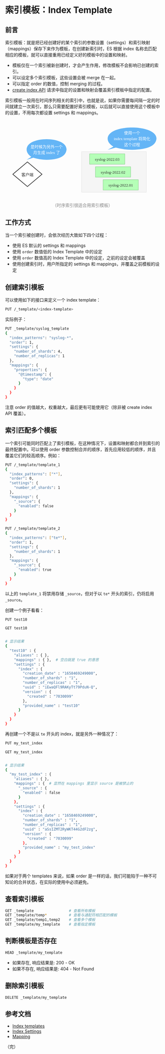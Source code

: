 # 索引模板：Index Template

## 前言

索引模板：就是把已经创建好的某个索引的参数设置（settings）和索引映射（mappings）保存下来作为模板，在创建新索引时，ES 根据 index 名称去匹配相应的模板，就可以直接重用已经定义好的模板中的设置和映射。

* 模板仅在一个索引被新创建时，才会产生作用，修改模板不会影响已创建的索引。
* 可以设定多个索引模板，这些设置会被 merge 在一起。
* 可以指定 order 的数值，控制 merging 的过程。
* [create index API](https://www.elastic.co/guide/en/elasticsearch/reference/7.13/indices-create-index.html) 请求中指定的设置和映射会覆盖索引模板中指定的配置。

索引模板一般用在时间序列相关的索引中，也就是说，如果你需要每间隔一定的时间就建立一次索引，那么只需要配置好索引模板，以后就可以直接使用这个模板中的设置，不用每次都设置 settings 和 mappings。

<div style="text-align: center;">
  <svg id="SvgjsSvg1602" width="518" height="260.5" xmlns="http://www.w3.org/2000/svg" version="1.1" xmlns:xlink="http://www.w3.org/1999/xlink" xmlns:svgjs="http://svgjs.com/svgjs"><defs id="SvgjsDefs1603"></defs><g id="SvgjsG1604" transform="translate(25,137)"><path id="SvgjsPath1605" d="M 0 40L 47.5 0L 95 40L 47.5 80Z" stroke="rgba(50,50,50,1)" stroke-width="2" fill-opacity="1" fill="#ffffff"></path><g id="SvgjsG1606"><text id="SvgjsText1607" font-family="微软雅黑" text-anchor="middle" font-size="13px" width="75px" fill="#323232" font-weight="400" align="middle" lineHeight="125%" anchor="middle" family="微软雅黑" size="13px" weight="400" font-style="" opacity="1" y="29.775" transform="rotate(0)"><tspan id="SvgjsTspan1608" dy="16" x="47.5"><tspan id="SvgjsTspan1609" style="text-decoration:;">客户端</tspan></tspan></text></g></g><g id="SvgjsG1610" transform="translate(70,63)"><path id="SvgjsPath1611" d="M 0 33.5C 0 -11.166666666666666 130 -11.166666666666666 130 33.5Q 127.39999999999999 65.66 65 67Q 43.333333333333336 67 21.666666666666668 60.300000000000004L 0 67L 15.21 57.419Q 0 46.9 0 33.5" stroke="none" fill-opacity="1" fill="#64b5f6"></path><g id="SvgjsG1612"><text id="SvgjsText1613" font-family="微软雅黑" text-anchor="middle" font-size="13px" width="110px" fill="#ffffff" font-weight="400" align="middle" lineHeight="150%" anchor="middle" family="微软雅黑" size="13px" weight="400" font-style="" opacity="1" y="9.75" transform="rotate(0)"><tspan id="SvgjsTspan1614" dy="19" x="65"><tspan id="SvgjsTspan1615" style="text-decoration:;">是时候为另外一个</tspan></tspan><tspan id="SvgjsTspan1616" dy="19" x="65"><tspan id="SvgjsTspan1617" style="text-decoration:;">月生成 index 了</tspan></tspan></text></g></g><g id="SvgjsG1618" transform="translate(249,103.5)"><path id="SvgjsPath1619" d="M 0 0L 211 0L 211 132L 0 132Z" stroke="rgba(224,224,224,1)" stroke-width="1" fill-opacity="1" fill="#f5f5f5"></path><g id="SvgjsG1620"><text id="SvgjsText1621" font-family="微软雅黑" text-anchor="middle" font-size="13px" width="191px" fill="#323232" font-weight="400" align="middle" lineHeight="125%" anchor="middle" family="微软雅黑" size="13px" weight="400" font-style="" opacity="1" y="55.375" transform="rotate(0)"></text></g></g><g id="SvgjsG1622" transform="translate(275,110.5)"><path id="SvgjsPath1623" d="M 0 0L 115 0L 115 34L 0 34Z" stroke="rgba(129,199,132,1)" stroke-width="1" fill-opacity="1" fill="#b5ffb7"></path><g id="SvgjsG1624"><text id="SvgjsText1625" font-family="微软雅黑" text-anchor="middle" font-size="13px" width="95px" fill="#323232" font-weight="400" align="middle" lineHeight="125%" anchor="middle" family="微软雅黑" size="13px" weight="400" font-style="" opacity="1" y="6.375" transform="rotate(0)"><tspan id="SvgjsTspan1626" dy="16" x="57.5"><tspan id="SvgjsTspan1627" style="text-decoration:;">syslog-2022.03</tspan></tspan></text></g></g><g id="SvgjsG1628" transform="translate(294,152.5)"><path id="SvgjsPath1629" d="M 0 0L 115 0L 115 34L 0 34Z" stroke="rgba(129,199,132,1)" stroke-width="1" fill-opacity="1" fill="#b5ffb7"></path><g id="SvgjsG1630"><text id="SvgjsText1631" font-family="微软雅黑" text-anchor="middle" font-size="13px" width="95px" fill="#323232" font-weight="400" align="middle" lineHeight="125%" anchor="middle" family="微软雅黑" size="13px" weight="400" font-style="" opacity="1" y="6.375" transform="rotate(0)"><tspan id="SvgjsTspan1632" dy="16" x="57.5"><tspan id="SvgjsTspan1633" style="text-decoration:;">syslog-2022.02</tspan></tspan></text></g></g><g id="SvgjsG1634" transform="translate(319,194.5)"><path id="SvgjsPath1635" d="M 0 0L 115 0L 115 34L 0 34Z" stroke="rgba(129,199,132,1)" stroke-width="1" fill-opacity="1" fill="#b5ffb7"></path><g id="SvgjsG1636"><text id="SvgjsText1637" font-family="微软雅黑" text-anchor="middle" font-size="13px" width="95px" fill="#323232" font-weight="400" align="middle" lineHeight="125%" anchor="middle" family="微软雅黑" size="13px" weight="400" font-style="" opacity="1" y="6.375" transform="rotate(0)"><tspan id="SvgjsTspan1638" dy="16" x="57.5"><tspan id="SvgjsTspan1639" style="text-decoration:;">syslog-2022.01</tspan></tspan></text></g></g><g id="SvgjsG1640" transform="translate(334,25)"><path id="SvgjsPath1641" d="M 0 36.25C 0 -12.083333333333334 159 -12.083333333333334 159 36.25Q 155.82 71.05 79.5 72.5Q 53 72.5 26.5 65.25L 0 72.5L 18.603 62.1325Q 0 50.75 0 36.25" stroke="none" fill-opacity="1" fill="#64b5f6"></path><g id="SvgjsG1642"><text id="SvgjsText1643" font-family="微软雅黑" text-anchor="middle" font-size="13px" width="139px" fill="#ffffff" font-weight="400" align="middle" lineHeight="150%" anchor="middle" family="微软雅黑" size="13px" weight="400" font-style="" opacity="1" y="2.5" transform="rotate(0)"><tspan id="SvgjsTspan1644" dy="19" x="79.5"><tspan id="SvgjsTspan1645" style="text-decoration:;">使用一个</tspan></tspan><tspan id="SvgjsTspan1646" dy="19" x="79.5"><tspan id="SvgjsTspan1647" style="text-decoration:;">index template </tspan><tspan id="SvgjsTspan1648" style="text-decoration:;font-size: inherit;">将简化</tspan></tspan><tspan id="SvgjsTspan1649" dy="19" x="79.5"><tspan id="SvgjsTspan1650" style="text-decoration:;font-size: inherit;">这个过程</tspan></tspan></text></g></g></svg>
  <p style="text-align:center; color: #888;">（时序索引很适合用索引模板）</p>
</div>

## 工作方式

当一个索引被创建时，会依次经历大致如下四个过程：

* 使用 ES 默认的 settings 和 mappings
* 使用 `order` 数值低的 Index Template 中的设定
* 使用 `order` 数值高的 Index Template 中的设定，之前的设定会被覆盖
* 使用创建索引时，用户所指定的 settings 和 mappings，并覆盖之前模板的设定

## 创建索引模板

可以使用如下的接口来定义一个 index template：

```bash
PUT /_template/<index-template>
```

实际例子：

```bash
PUT _template/syslog_template
{
  "index_patterns": "syslog-*",
  "order": 1, 
  "settings": {
    "number_of_shards": 4,
    "number_of_replicas": 1
  },
  "mappings": { 
    "properties": {
      "@timestamp": {
        "type": "date"
      }
    }
  }
}
```

注意 order 的值越大，权重越大，最后更有可能使用它（除非被 create index API 覆盖）。

## 索引匹配多个模板

一个索引可能同时匹配上了索引模板，在这种情况下，设置和映射都合并到索引的最终配置中。可以使用 order 参数控制合并的顺序，首先应用较低的顺序，并且覆盖它们的较高顺序。例如：

```bash
PUT /_template/template_1
{
  "index_patterns": ["*"],
  "order": 0,
  "settings": {
    "number_of_shards": 1
  },
  "mappings": {
    "_source": {
      "enabled": false
    }
  }
}

PUT /_template/template_2
{
  "index_patterns": ["te*"],
  "order": 1,
  "settings": {
    "number_of_shards": 1
  },
  "mappings": {
    "_source": {
      "enabled": true
    }
  }
}
```

以上的 `template_1` 将禁用存储 `_source`，但对于以 `te*` 开头的索引，仍将启用 `_source`。

创建一个例子看看：

```bash {10}
PUT test10

GET test10


# 显示结果
{
  "test10" : {
    "aliases" : { },
    "mappings" : { },  # 空白就是 true 的意思
    "settings" : {
      "index" : {
        "creation_date" : "1658469249000",
        "number_of_shards" : "1",
        "number_of_replicas" : "1",
        "uuid" : "iEwaQFl9RAKyTt79PduN-Q",
        "version" : {
          "created" : "7030099"
        },
        "provided_name" : "test10"
      }
    }
  }
}
```

再创建一个不是以 `te` 开头的 index，就是另外一种情况了：

```bash {12}
PUT my_test_index

GET my_test_index


# 显示结果
{
  "my_test_index" : {
    "aliases" : { },
    "mappings" : {  # 显然在 mappings 里显示 source 是被禁止的
      "_source" : {
        "enabled" : false
      }
    },
    "settings" : {
      "index" : {
        "creation_date" : "1658469249000",
        "number_of_shards" : "1",
        "number_of_replicas" : "1",
        "uuid" : "aSsIZMT2RyWKT44G2dF2zg",
        "version" : {
          "created" : "7030099"
        },
        "provided_name" : "my_test_index"
      }
    }
  }
}
```

如果对于两个 templates 来说，如果 order 是一样的话，我们可能陷于一种不可知论的合并状态，在实际的使用中必须避免。

## 查看索引模板

```bash
GET _template                # 查看所有模板
GET _template/temp*          # 查看与通配符相匹配的模板
GET _template/temp1,temp2    # 查看多个模板
GET _template/my_template    # 查看指定模板
```

## 判断模板是否存在

```bash
HEAD _template/my_template
```

* 如果存在, 响应结果是: 200 - OK
* 如果不存在, 响应结果是: 404 - Not Found

## 删除索引模板

```bash
DELETE _template/my_template
```

## 参考文档

* [Index templates](https://www.elastic.co/guide/en/elasticsearch/reference/7.13/index-templates.html)
* [Index Settings](https://www.elastic.co/guide/en/elasticsearch/reference/7.13/index-modules.html#index-modules-settings)
* [Mapping](https://www.elastic.co/guide/en/elasticsearch/reference/7.13/mapping.html)

（完）
